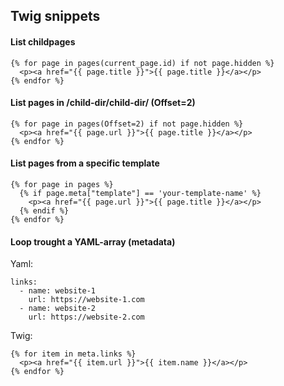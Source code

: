 ## Twig snippets
#### List childpages

    {% for page in pages(current_page.id) if not page.hidden %}
      <p><a href="{{ page.title }}">{{ page.title }}</a></p>
    {% endfor %}

#### List pages in /child-dir/child-dir/ (Offset=2)

    {% for page in pages(Offset=2) if not page.hidden %}
      <p><a href="{{ page.url }}">{{ page.title }}</a></p>
    {% endfor %}

#### List pages from a specific template

    {% for page in pages %}
      {% if page.meta["template"] == 'your-template-name' %}
        <p><a href="{{ page.url }}">{{ page.title }}</a></p>
      {% endif %}
    {% endfor %}

#### Loop trought a YAML-array (metadata)

Yaml:

    links:
      - name: website-1
        url: https://website-1.com
      - name: website-2
        url: https://website-2.com
    
Twig:

    {% for item in meta.links %}
      <p><a href="{{ item.url }}">{{ item.name }}</a></p>
    {% endfor %}
